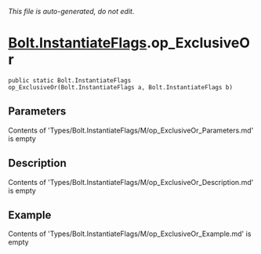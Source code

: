 *This file is auto-generated, do not edit.*

# [Bolt.InstantiateFlags](Types/Bolt.InstantiateFlags.md).op_ExclusiveOr
`public static Bolt.InstantiateFlags op_ExclusiveOr(Bolt.InstantiateFlags a, Bolt.InstantiateFlags b)`
## Parameters
Contents of 'Types/Bolt.InstantiateFlags/M/op_ExclusiveOr_Parameters.md' is empty
## Description
Contents of 'Types/Bolt.InstantiateFlags/M/op_ExclusiveOr_Description.md' is empty
## Example
Contents of 'Types/Bolt.InstantiateFlags/M/op_ExclusiveOr_Example.md' is empty
